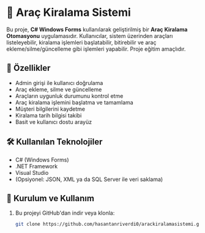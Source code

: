 # 🚗 Araç Kiralama Sistemi

Bu proje, **C# Windows Forms** kullanılarak geliştirilmiş bir **Araç Kiralama Otomasyonu** uygulamasıdır. Kullanıcılar, sistem üzerinden araçları listeleyebilir, kiralama işlemleri başlatabilir, bitirebilir ve araç ekleme/silme/güncelleme gibi işlemleri yapabilir. Proje eğitim amaçlıdır.

## 🧩 Özellikler

- Admin girişi ile kullanıcı doğrulama
- Araç ekleme, silme ve güncelleme
- Araçların uygunluk durumunu kontrol etme
- Araç kiralama işlemini başlatma ve tamamlama
- Müşteri bilgilerini kaydetme
- Kiralama tarih bilgisi takibi
- Basit ve kullanıcı dostu arayüz

## 🛠️ Kullanılan Teknolojiler

- C# (Windows Forms)
- .NET Framework
- Visual Studio
- (Opsiyonel: JSON, XML ya da SQL Server ile veri saklama)

## 🚀 Kurulum ve Kullanım

1. Bu projeyi GitHub'dan indir veya klonla:
   ```bash
   git clone https://github.com/hasantanriverdi0/arackiralamasistemi.git
